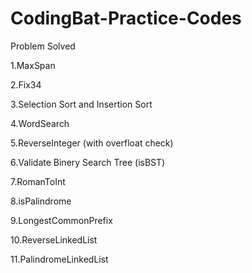 # CodingBat-Practice-Codes

Problem Solved
   
   1.MaxSpan

   2.Fix34

   3.Selection Sort and Insertion Sort

   4.WordSearch
   
   5.ReverseInteger (with overfloat check)

   6.Validate Binery Search Tree (isBST)

   7.RomanToInt

   8.isPalindrome

   9.LongestCommonPrefix

   10.ReverseLinkedList

   11.PalindromeLinkedList